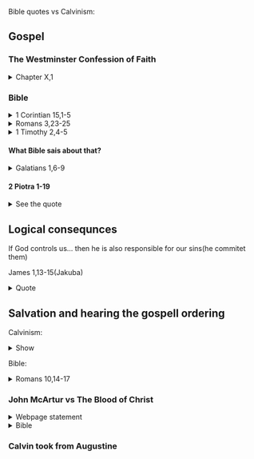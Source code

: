 Bible quotes vs Calvinism:

## Gospel

### The Westminster Confession of Faith

<details>
<summary>Chapter X,1</summary>

    All those whom God hath predestinated unto life, 
    and those only, He is pleased, in
    His appointed time, effectually to call, 
    by His Word and Spirit, out of that state of sin and death, 
    in which they are by nature to grace and salvation, by Jesus Christ;

    enlightening their minds spiritually and savingly to understand the things of God,

    taking away their heart of stone, and giving unto them an heart of flesh;renewing their wills, and, by His almighty power, 
    determining them to that which is good

<details>
<summary>Summary of gospel</summary>

- You are saved by spiritual enlightmeng and knowing things of God
- God predestineted ONLY some people
</details>

</details>

### Bible

<details>
<summary>1 Corintian 15,1-5</summary>    

    15:1
    A przypominam wam, bracia, ewangelię, którą wam zwiastowałem, którą też przyjęliście i w której trwacie,
    15:2
    I przez którą zbawieni jesteście, jeśli ją tylko zachowujecie tak, jak wam ją zwiastowałem, chyba że nadaremnie uwierzyliście.
    15:3
    Najpierw bowiem podałem wam to, co i ja przejąłem, że Chrystus umarł za grzechy nasze według Pism
    15:4
    I że został pogrzebany, i że dnia trzeciego został z martwych wzbudzony według Pism,

</details>

<details>
<summary>Romans 3,23-25</summary>    

    3:23
    Gdyż wszyscy zgrzeszyli i brak im chwały Bożej,
    3:24
    I są usprawiedliwieni darmo, z łaski jego, przez odkupienie w Chrystusie Jezusie,
    3:25
    Którego Bóg ustanowił jako ofiarę przebłagalną przez krew jego, skuteczną 
    przez wiarę, dla okazania sprawiedliwości swojej przez to, że w cierpliwości 
    Bożej pobłażliwie odniósł się do przedtem popełnionych grzechów,

</details>

<details>
<summary>1 Timothy 2,4-5 </summary>    

    2:4
    Który chce, aby wszyscy ludzie byli zbawieni i doszli do poznania prawdy.
    2:5
    Albowiem jeden jest Bóg, jeden też pośrednik między Bogiem a ludźmi, człowiek Chrystus Jezus,

</details>

#### What Bible sais about that?

<details>
<summary>Galatians 1,6-9 </summary>

    1:6
    Dziwię się, że tak prędko dajecie się odwieść od tego, który was powołał w łasce 
    Chrystusowej do innej ewangelii,
    1:7
    Chociaż innej nie ma; są tylko pewni ludzie, którzy was niepokoją i chcą 
    przekręcić ewangelię Chrystusową.
    1:8
    Ale choćbyśmy nawet my albo anioł z nieba zwiastował wam ewangelię odmienną od tej, 
    którą myśmy wam zwiastowali, niech będzie przeklęty!
    1:9
    Jak powiedzieliśmy przedtem, tak i teraz znowu mówię: Jeśli wam ktoś zwiastuje 
    ewangelię odmienną od tej, którą przyjęliście, niech będzie przeklęty!

</details>

#### 2 Piotra 1-19

<details>
<summary>See the quote</summary>

    2:1
    Byli też fałszywi prorocy wśród ludu, jak i wśród was będą fałszywi nauczyciele, 
    którzy potajemnie wprowadzą herezje zatracenia, wypierając się Pana, który ich odkupił, 
    i sprowadzą na siebie rychłą zgubę.
    2:2
    Wielu zaś podąży za ich zgubną drogą, 
    a droga prawdy z ich powodu będzie bluźniona.
    2:3
    I z chciwości będą wami kupczyć przez zmyślone opowieści. 
    Ich sąd od dawna nie zwleka, a ich zatracenie nie śpi.
    2:4
    Jeśli bowiem Bóg nie oszczędził aniołów, 
    którzy zgrzeszyli, ale strąciwszy ich do piekła, 
    wydał więzom ciemności, aby byli zachowani na sąd;
    2:5
    Także dawnego świata nie oszczędził, 
    ale zbawił jako ósmego Noego, 
    kaznodzieję sprawiedliwości, gdy zesłał potop na świat bezbożnych;
    2:6
    I miasta Sodomę i Gomorę, obracając w popiół, 
    skazał na potępienie, stawiając je jako przykład dla tych, 
    którzy żyją bezbożnie;
    2:7
    A sprawiedliwego Lota, udręczonego rozpustnym postępowaniem bezbożników, wyrwał;
    2:8
    (Ten sprawiedliwy bowiem, mieszkając wśród nich, patrząc i słuchając, 
    trapił dzień po dniu swą sprawiedliwą duszę ich bezbożnymi uczynkami);
    2:9
    Umie Pan pobożnych wyrwać z pokusy, 
    a niesprawiedliwych zachować na dzień sądu, aby byli ukarani;
    2:10
    Przede wszystkim zaś tych, 
    którzy podążają za ciałem w nieczystej żądzy i pogardzają władzą. 
    Zuchwali i samowolni, nie boją się bluźnić przeciwko przełożonym.
    2:11
    Tymczasem aniołowie, więksi siłą i mocą, 
    nie wnoszą przeciwko nim przed Pana bluźnierczego oskarżenia.
    2:12
    Ale ci, jak nierozumne zwierzęta, 
    z natury przeznaczone na schwytanie i zagładę, 
    bluźnią przeciwko temu, czego nie znają, toteż zginą w swoim zepsuciu;
    2:13
    I otrzymają zapłatę za niesprawiedliwość, 
    skoro uważają za przyjemność hulanie za dnia. 
    Zakały i plugawcy, upajają się swymi oszustwami, gdy z wami ucztują.
    2:14
    Mając oczy pełne cudzołóstwa i nieprzestające grzeszyć, 
    zwabiają dusze niestałe. Serce mają wyćwiczone w chciwości, synowie przekleństwa.
    2:15
    Opuścili oni prostą drogę i zbłądzili, 
    podążając drogą Balaama, syna Bosora, 
    który umiłował zapłatę za niesprawiedliwość;
    2:16
    Został jednak skarcony za swoją nieprawość: 
    niema juczna oślica, przemówiwszy ludzkim głosem, powstrzymała szaleństwo proroka.
    2:17
    Oni są źródłami bez wody, obłokami pędzonymi przez wicher, 
    dla których mroki ciemności zachowane są na wieki.
    2:18
    Mówiąc bowiem słowa wyniosłe i puste, 
    zwabiają żądzami ciała i rozpustą tych, 
    którzy prawdziwie uciekli od żyjących w błędzie.
    2:19
    Wolność im obiecują, a sami są niewolnikami zepsucia. 
    Przez co bowiem jest ktoś pokonany, przez to też jest zniewolony.
</details>


## Logical consequnces

If God controls us... then he is also responsible for our sins(he commitet them)

James 1,13-15(Jakuba)

<details>
<summary>Quote</summary>

    1:13
    Niech nikt, gdy jest kuszony, nie mówi: Jestem kuszony 
    przez Boga. Bóg bowiem nie może być kuszony do złego 
    ani sam nikogo nie kusi.
    1:14
    Lecz każdy jest kuszony przez własną pożądliwość, 
    która go pociąga i nęci.
    1:15
    Następnie pożądliwość, gdy pocznie, rodzi grzech, a 
    grzech, gdy będzie wykonany, rodzi śmierć.

</details>

## Salvation and hearing the gospell ordering

Calvinism:
<details>
<summary>Show</summary>

- God picked you
- God regenerated you 
- God put faith in your heart

</details>

Bible:
<details>
<summary>Romans 10,14-17</summary>

    10:14
    Jakże więc będą wzywać tego, w którego nie uwierzyli? 
    A jak uwierzą w tego, o którym nie słyszeli? A jak 
    usłyszą bez kaznodziei?
    10:15
    Jakże też będą głosić, jeśli nie zostaną posłani? Jak 
    jest napisane: O jak piękne są nogi tych, którzy 
    opowiadają pokój, tych, którzy opowiadają dobre rzeczy!
    10:16
    Ale nie wszyscy byli posłuszni ewangelii. Izajasz 
    bowiem mówi: Panie, któż uwierzył naszemu głoszeniu?
    10:17
    Wiara więc jest ze słuchania, a słuchanie – przez 
    słowo Boże.

</details>

### John McArtur vs The Blood of Christ

<details>
<summary>Webpage statement</summary>
Link: https://www.gty.org/library/sermons-library/80-44/The-Blood-of-Christ
(in case it's lost use webtime machine)


    There are others who say that there’s something 
    magical in the blood, there’s something in the blood 
    itself that washes sin away, when the Scripture 
    teaches it was the death of Christ that atoned for 
    sin, and He shed His literal blood in sacrificial 
    evidence of the pouring out of His life for sin. But 
    there was >>nothing magic about that blood itself that 
    could wash sin<<. And so, this heresy has begun to 
    develop, strangely enough. 

</details>


<details>
<summary>Bible</summary>

#### Rzymian 3,24-25

    3:24
    A zostają usprawiedliwieni darmo, z jego łaski, przez odkupienie, które jest w Jezusie Chrystusie.
    3:25
    Jego to Bóg ustanowił przebłaganiem >>przez wiarę w jego krew<<, aby okazać swoją sprawiedliwość przez odpuszczenie, w swojej cierpliwości, przedtem popełnionych grzechów;


#### 1 Jana 1,7

    1:7
    A jeśli chodzimy w światłości, tak jak on jest w światłości, mamy społeczność między sobą, a >>krew Jezusa Chrystusa, jego Syna, oczyszcza nas z wszelkiego grzechu<<.


#### Hebrajczyków 9:22

    9:22
    I prawie wszystko jest oczyszczane krwią zgodnie z prawem, a >>bez przelania krwi nie ma przebaczenia grzechów.<<


</details>



### Calvin took from Augustine